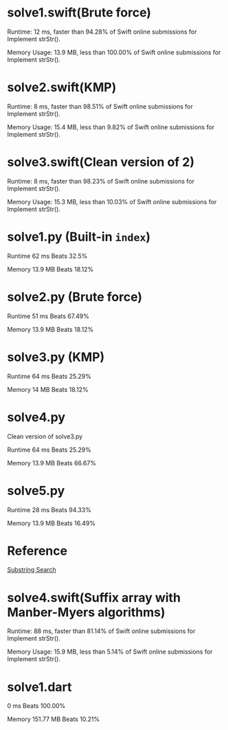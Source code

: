 # solve1.swift(Brute force)

Runtime: 12 ms, faster than 94.28% of Swift online submissions for Implement strStr().

Memory Usage: 13.9 MB, less than 100.00% of Swift online submissions for Implement strStr().

# solve2.swift(KMP)

Runtime: 8 ms, faster than 98.51% of Swift online submissions for Implement strStr().

Memory Usage: 15.4 MB, less than 9.82% of Swift online submissions for Implement strStr().

# solve3.swift(Clean version of 2)

Runtime: 8 ms, faster than 98.23% of Swift online submissions for Implement strStr().

Memory Usage: 15.3 MB, less than 10.03% of Swift online submissions for Implement strStr().

# solve1.py (Built-in `index`)

Runtime 62 ms Beats 32.5%

Memory 13.9 MB Beats 18.12%

# solve2.py (Brute force)

Runtime 51 ms Beats 67.49%

Memory 13.9 MB Beats 18.12%

# solve3.py (KMP)

Runtime 64 ms Beats 25.29%

Memory 14 MB Beats 18.12%

# solve4.py

Clean version of solve3.py

Runtime 64 ms Beats 25.29%

Memory 13.9 MB Beats 66.67%

# solve5.py

Runtime 28 ms Beats 94.33%

Memory 13.9 MB Beats 16.49%

# Reference

[Substring Search](https://algs4.cs.princeton.edu/lectures/keynote/53SubstringSearch.pdf)

# solve4.swift(Suffix array with Manber-Myers algorithms)

Runtime: 88 ms, faster than 81.14% of Swift online submissions for Implement strStr().

Memory Usage: 15.9 MB, less than 5.14% of Swift online submissions for Implement strStr().


# solve1.dart

0 ms Beats 100.00%

Memory 151.77 MB Beats 10.21%
